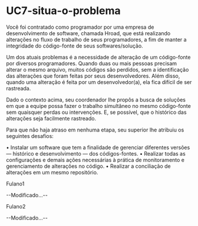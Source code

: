 # UC7-situa-o-problema
Você foi contratado como programador por uma empresa de desenvolvimento de software, chamada Hroad, que está realizando alterações no fluxo de trabalho de seus programadores, a fim de manter a integridade do código-fonte de seus softwares/solução.
 
Um dos atuais problemas é a necessidade de alteração de um código-fonte por diversos programadores. Quando duas ou mais pessoas precisam alterar o mesmo arquivo, muitos códigos são perdidos, sem a identificação das alterações que foram feitas por seus desenvolvedores. Além disso, quando uma alteração é feita por um desenvolvedor(a), ela fica difícil de ser rastreada.

Dado o contexto acima, seu coordenador lhe propôs a busca de soluções em que a equipe possa fazer o trabalho simultâneo no mesmo código-fonte sem quaisquer perdas ou intervenções. E, se possível, que o histórico das alterações seja facilmente rastreado.

Para que não haja atraso em nenhuma etapa, seu superior lhe atribuiu os seguintes desafios:

• Instalar um software que tem a finalidade de gerenciar diferentes versões — histórico e
desenvolvimento — dos códigos-fontes.
• Realizar todas as configurações e demais ações necessárias à prática de monitoramento e
gerenciamento de alterações no código.
• Realizar a conciliação de alterações em um mesmo repositório.

Fulano1

--Modificado...--

Fulano2


--Modificado...--

